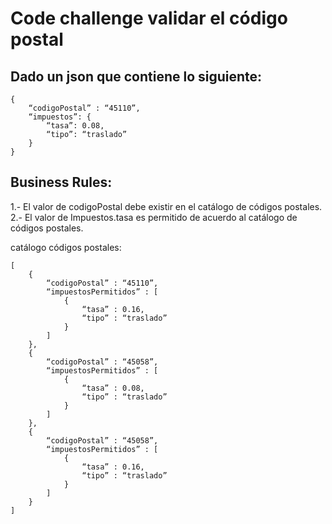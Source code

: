 # Code challenge validar el código postal

## Dado un json que contiene lo siguiente:
```
{
	“codigoPostal” : “45110”,
	“impuestos”: {
		“tasa”: 0.08,
		“tipo”: “traslado”
    }
}
```

## Business Rules: 

1.- El valor de codigoPostal debe existir en el catálogo de códigos postales.
2.- El valor de Impuestos.tasa es permitido de acuerdo al catálogo de  códigos postales.

catálogo códigos postales:
```
[
    {
        “codigoPostal” : “45110”,
        “impuestosPermitidos” : [
            {
                “tasa” : 0.16,
                “tipo” : “traslado”
            }  
        ]
    },
    {
        “codigoPostal” : “45058”,
        “impuestosPermitidos” : [
            {
                “tasa” : 0.08,
                “tipo” : “traslado”
            }  
        ]
    },
    {
        “codigoPostal” : “45058”,
        “impuestosPermitidos” : [
            {
                “tasa” : 0.16,
                “tipo” : “traslado”
            }  
        ]
    }
]
```
